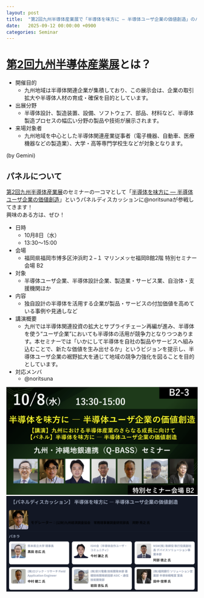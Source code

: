 ```yaml
---
layout: post
title:  "第2回九州半導体産業展で「半導体を味方に ― 半導体ユーザ企業の価値創造」のパネラを@noritsunaがします"
date:   2025-09-12 00:00:00 +0900
categories: Seminar
---
```


# [第2回九州半導体産業展](https://k-semi.jp/)とは？
- 開催目的
    - 九州地域は半導体関連企業が集積しており、この展示会は、企業の取引拡大や半導体人材の育成・確保を目的としています。
- 出展分野
    - 半導体設計、製造装置、設備、ソフトウェア、部品、材料など、半導体製造プロセスの幅広い分野の製品や技術が展示されます。
- 来場対象者
    - 九州地域を中心とした半導体関連産業従事者（電子機器、自動車、医療機器などの製造業）、大学・高等専門学校生などが対象となります。

(by Gemini)


## パネルについて
[第2回九州半導体産業展](https://k-semi.jp/)のセミナーの一コマとして「[半導体を味方に ― 半導体ユーザ企業の価値創造](https://innovent02.eventos.tokyo/web/portal/730/event/13109/module/booth/342612/296368)」というパネルディスカッションに@noritsunaが参戦してきます！  
興味のある方は、ぜひ！  

- 日時
    - 10月8日（水）
    - 13:30～15:00
- 会場
    - 福岡県福岡市博多区沖浜町２−１ マリンメッセ福岡B館2階 特別セミナー会場 B2
- 対象
    - 半導体ユーザ企業、半導体設計企業、製造業・サービス業、自治体・支援機関ほか
- 内容
    - 独自設計の半導体を活用する企業が製品・サービスの付加価値を高めている事例や見通しなど
- 講演概要
    - 九州では半導体関連投資の拡大とサプライチェーン再編が進み、半導体を使う“ユーザ企業”においても半導体の活用が競争力となりつつあります。本セミナーでは「いかにして半導体を自社の製品やサービスへ組み込むことで、新たな価値を生み出せるか」というビジョンを提示し、半導体ユーザ企業の裾野拡大を通じて地域の競争力強化を図ることを目的としています。
- 対応メンバ
    - @noritsuna


![内容](/assets/images/Seminar/k-semi/2025/title.png)
![パネラ](/assets/images/Seminar/k-semi/2025/panelist.png)
